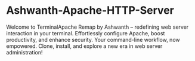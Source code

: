 # Ashwanth-Apache-HTTP-Server
Welcome to TerminalApache Remap by Ashwanth – redefining web server interaction in your terminal. Effortlessly configure Apache, boost productivity, and enhance security. Your command-line workflow, now empowered. Clone, install, and explore a new era in web server administration!
